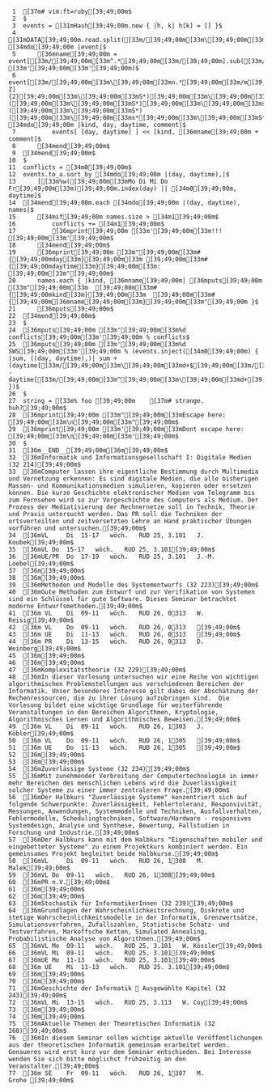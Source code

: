     1	[37m# vim:ft=ruby[39;49;00m$
     2	$
     3	events = [31mHash[39;49;00m.new { |h, k| h[k] = [] }$
     4	[31mDATA[39;49;00m.read.split([33m/[39;49;00m[33m\[39;49;00m[33mn[39;49;00m[33m\[39;49;00m[33mn[39;49;00m[33m\[39;49;00m[33mn[39;49;00m[33m\[39;49;00m[33ms*[39;49;00m[33m/[39;49;00m).each [34mdo[39;49;00m |event|$
     5		[36mname[39;49;00m = event[[33m/[39;49;00m[33m^.*[39;49;00m[33m/[39;49;00m].sub([33m/[39;49;00m[33mhttp:.*[39;49;00m[33m/[39;49;00m, [33m'[39;49;00m[33m'[39;49;00m)$
     6		event[[33m/[39;49;00m[33m\[39;49;00m[33mn.*[39;49;00m[33m/m[39;49;00m].scan([33m/[39;49;00m[33m^([A-Z]{2}[39;49;00m[33m\[39;49;00m[33mS*)[39;49;00m[33m\[39;49;00m[33ms*([39;49;00m[33m\[39;49;00m[33mS*)[39;49;00m[33m\[39;49;00m[33ms*([39;49;00m[33m\[39;49;00m[33mS*)([39;49;00m[33m\[39;49;00m[33ms*[39;49;00m[33m\[39;49;00m[33mS*)[39;49;00m[33m/[39;49;00m) [34mdo[39;49;00m |kind, day, daytime, comment|$
     7			events[ [day, daytime] ] << [kind, [36mname[39;49;00m + comment]$
     8		[34mend[39;49;00m$
     9	[34mend[39;49;00m$
    10	$
    11	conflicts = [34m0[39;49;00m$
    12	events.to_a.sort_by [34mdo[39;49;00m |(day, daytime),|$
    13		[[33m%w([39;49;00m[33mMo Di Mi Do Fr[39;49;00m[33m)[39;49;00m.index(day) || [34m0[39;49;00m, daytime]$
    14	[34mend[39;49;00m.each [34mdo[39;49;00m |(day, daytime), names|$
    15		[34mif[39;49;00m names.size > [34m1[39;49;00m$
    16			conflicts += [34m1[39;49;00m$
    17			[36mprint[39;49;00m [33m'[39;49;00m[33m!!! [39;49;00m[33m'[39;49;00m$
    18		[34mend[39;49;00m$
    19		[36mprint[39;49;00m [33m"[39;49;00m[33m#{[39;49;00mday[33m}[39;49;00m[33m [39;49;00m[33m#{[39;49;00mdaytime[33m}[39;49;00m[33m: [39;49;00m[33m"[39;49;00m$
    20		names.each { |kind, [36mname[39;49;00m| [36mputs[39;49;00m [33m"[39;49;00m[33m  [39;49;00m[33m#{[39;49;00mkind[33m}[39;49;00m[33m  [39;49;00m[33m#{[39;49;00m[36mname[39;49;00m[33m}[39;49;00m[33m"[39;49;00m }$
    21		[36mputs[39;49;00m$
    22	[34mend[39;49;00m$
    23	$
    24	[36mputs[39;49;00m [33m'[39;49;00m[33m%d conflicts[39;49;00m[33m'[39;49;00m % conflicts$
    25	[36mputs[39;49;00m [33m'[39;49;00m[33m%d SWS[39;49;00m[33m'[39;49;00m % (events.inject([34m0[39;49;00m) { |sum, ((day, daytime),)| sum + (daytime[[33m/[39;49;00m[33m\[39;49;00m[33md+$[39;49;00m[33m/[39;49;00m].to_i - daytime[[33m/[39;49;00m[33m^[39;49;00m[33m\[39;49;00m[33md+[39;49;00m[33m/[39;49;00m].to_i) })$
    26	$
    27	string = [33m% foo [39;49;00m    [37m# strange. huh?[39;49;00m$
    28	[36mprint[39;49;00m [33m"[39;49;00m[33mEscape here: [39;49;00m[33m\n[39;49;00m[33m"[39;49;00m$
    29	[36mprint[39;49;00m [33m'[39;49;00m[33mDont escape here: [39;49;00m[33m\n[39;49;00m[33m'[39;49;00m$
    30	$
    31	[36m__END__[39;49;00m[36m[39;49;00m$
    32	[36mInformatik und Informationsgesellschaft I: Digitale Medien (32 214)[39;49;00m$
    33	[36mComputer lassen ihre eigentliche Bestimmung durch Multimedia und Vernetzung erkennen: Es sind digitale Medien, die alle bisherigen Massen- und Kommunikationsmedien simulieren, kopieren oder ersetzen können. Die kurze Geschichte elektronischer Medien vom Telegramm bis zum Fernsehen wird so zur Vorgeschichte des Computers als Medium. Der Prozess der Mediatisierung der Rechnernetze soll in Technik, Theorie und Praxis untersucht werden. Das PR soll die Techniken der ortsverteilten und zeitversetzten Lehre an Hand praktischer Übungen vorführen und untersuchen.[39;49;00m$
    34	[36mVL 	Di	15-17	wöch.	RUD 25, 3.101	J. Koubek[39;49;00m$
    35	[36mVL	Do	15-17	wöch.	RUD 25, 3.101[39;49;00m$
    36	[36mUE/PR	Do	17-19	wöch.	RUD 25, 3.101	J.-M. Loebel[39;49;00m$
    37	[36m[39;49;00m$
    38	[36m[39;49;00m$
    39	[36mMethoden und Modelle des Systementwurfs (32 223)[39;49;00m$
    40	[36mGute Methoden zum Entwurf und zur Verifikation von Systemen sind ein Schlüssel für gute Software. Dieses Seminar betrachtet moderne Entwurfsmethoden.[39;49;00m$
    41	[36m VL	Di	09-11	wöch.	RUD 26, 0313	W. Reisig[39;49;00m$
    42	[36m VL	Do	09-11	wöch.	RUD 26, 0313	[39;49;00m$
    43	[36m UE	Di	11-13	wöch.	RUD 26, 0313	[39;49;00m$
    44	[36m PR	Di	13-15	wöch.	RUD 26, 0313	D. Weinberg[39;49;00m$
    45	[36m[39;49;00m$
    46	[36m[39;49;00m$
    47	[36mKomplexitätstheorie (32 229)[39;49;00m$
    48	[36mIn dieser Vorlesung untersuchen wir eine Reihe von wichtigen algorithmischen Problemstellungen aus verschiedenen Bereichen der Informatik. Unser besonderes Interesse gilt dabei der Abschätzung der Rechenressourcen, die zu ihrer Lösung aufzubringen sind.  Die Vorlesung bildet eine wichtige Grundlage für weiterführende Veranstaltungen in den Bereichen Algorithmen, Kryptologie, Algorithmisches Lernen und Algorithmisches Beweisen.[39;49;00m$
    49	[36m VL 	Di	09-11	wöch.	RUD 26, 1303	J. Köbler[39;49;00m$
    50	[36m VL	Do	09-11	wöch.	RUD 26, 1305	[39;49;00m$
    51	[36m UE	Do	11-13	wöch.	RUD 26, 1305	[39;49;00m$
    52	[36m[39;49;00m$
    53	[36m[39;49;00m$
    54	[36mZuverlässige Systeme (32 234)[39;49;00m$
    55	[36mMit zunehmender Verbreitung der Computertechnologie in immer mehr Bereichen des menschlichen Lebens wird die Zuverlässigkeit solcher Systeme zu einer immer zentraleren Frage.[39;49;00m$
    56	[36mDer Halbkurs "Zuverlässige Systeme" konzentriert sich auf folgende Schwerpunkte: Zuverlässigkeit, Fehlertoleranz, Responsivität, Messungen, Anwendungen, Systemmodelle und Techniken, Ausfallverhalten, Fehlermodelle, Schedulingtechniken, Software/Hardware - responsives Systemdesign, Analyse und Synthese, Bewertung, Fallstudien in Forschung und Industrie.[39;49;00m$
    57	[36mDer Halbkurs kann mit dem Halbkurs "Eigenschaften mobiler und eingebetteter Systeme" zu einem Projektkurs kombiniert werden. Ein gemeinsames Projekt begleitet beide Halbkurse.[39;49;00m$
    58	[36mVL 	Di	09-11	wöch.	RUD 26, 1308	M. Malek[39;49;00m$
    59	[36mVL	Do	09-11	wöch.	RUD 26, 1308[39;49;00m$
    60	[36mPR	n.V.[39;49;00m$
    61	[36m[39;49;00m$
    62	[36m[39;49;00m$
    63	[36mStochastik für InformatikerInnen (32 239)[39;49;00m$
    64	[36mGrundlagen der Wahrscheinlichkeitsrechnung, Diskrete und stetige Wahrscheinlichkeitsmodelle in der Informatik, Grenzwertsätze, Simulationsverfahren, Zufallszahlen, Statistische Schätz- und Testverfahren, Markoffsche Ketten, Simulated Annealing, Probabilistische Analyse von Algorithmen.[39;49;00m$
    65	[36mVL	Mo	09-11	wöch.	RUD 25, 3.101	W. Kössler[39;49;00m$
    66	[36mVL	Mi	09-11	wöch.	RUD 25, 3.101[39;49;00m$
    67	[36mUE	Mo	11-13	wöch.	RUD 25, 3.101[39;49;00m$
    68	[36m UE	Mi	11-13	wöch.	RUD 25. 3.101[39;49;00m$
    69	[36m[39;49;00m$
    70	[36m[39;49;00m$
    71	[36mGeschichte der Informatik  Ausgewählte Kapitel (32 243)[39;49;00m$
    72	[36mVL	Mi	13-15	wöch.	RUD 25, 3.113	W. Coy[39;49;00m$
    73	[36m[39;49;00m$
    74	[36m[39;49;00m$
    75	[36mAktuelle Themen der Theoretischen Informatik (32 260)[39;49;00m$
    76	[36mIn diesem Seminar sollen wichtige aktuelle Veröffentlichungen aus der theoretischen Informatik gemeinsam erarbeitet werden. Genaueres wird erst kurz vor dem Seminar entschieden. Bei Interesse wenden Sie sich bitte möglichst frühzeitig an den Veranstalter.[39;49;00m$
    77	[36m SE	Fr	09-11	wöch.	RUD 26, 1307	M. Grohe [39;49;00m$
